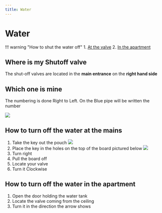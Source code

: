 ```yaml
---
title: Water
---
```


# Water

!!! warning "How to shut the water off"
    1. [At the valve](#how-to-turn-off-the-water-at-the-mains)
    2. [In the apartment](#how-to-turn-off-the-water-in-the-apartment)

## Where is my Shutoff valve

The shut-off valves are located in the **main entrance** on the **right hand side**

## Which one is mine

The numbering is done Right to Left. On the Blue pipe will be written the number

![](../../../assets/water-shutoff-valves.JPG)

## How to turn off the water at the mains

1. Take the key out the pouch
![](../../../assets/water-board-key.JPG)
2. Place the key in the holes on the top of the board pictured below
![](../../../assets/water-board.JPG)
3. Turn right
4. Pull the board off
5. Locate your valve
6. Turn it Clockwise

## How to turn off the water in the apartment

1. Open the door holding the water tank
2. Locate the valve coming from the ceiling
3. Turn it in the direction the arrow shows

